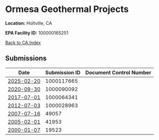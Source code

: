 # Ormesa Geothermal Projects

**Location:** Holtville, CA

**EPA Facility ID:** 100000165251

[Back to CA Index](../../index.md)

## Submissions

| Date | Submission ID | Document Control Number |
|------|--------------|-------------------------|
| [2025-02-20](submissions/1000117665.md) | 1000117665 |  |
| [2020-09-30](submissions/1000090092.md) | 1000090092 |  |
| [2017-07-01](submissions/1000064341.md) | 1000064341 |  |
| [2012-07-03](submissions/1000028963.md) | 1000028963 |  |
| [2007-07-16](submissions/49057.md) | 49057 |  |
| [2005-02-01](submissions/41953.md) | 41953 |  |
| [2000-01-07](submissions/19523.md) | 19523 |  |
